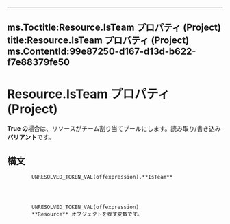 

---
ms.Toctitle:Resource.IsTeam プロパティ (Project)
title:Resource.IsTeam プロパティ (Project)
ms.ContentId:99e87250-d167-d13d-b622-f7e88379fe50
---
# Resource.IsTeam プロパティ (Project)




**True の**場合は、リソースがチーム割り当てプールにします。読み取り/書き込み**バリアント**です。

## 構文

            UNRESOLVED_TOKEN_VAL(offexpression).**IsTeam**




            UNRESOLVED_TOKEN_VAL(offexpression)
            **Resource** オブジェクトを表す変数です。




